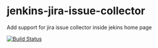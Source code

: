 # jenkins-jira-issue-collector

Add support for jira issue collector inside jekins home page

[![Build Status](https://travis-ci.org/orianbsilva/jenkins-jira-issue-collector.svg?branch=master)](https://travis-ci.org/orianbsilva/jenkins-jira-issue-collector)
